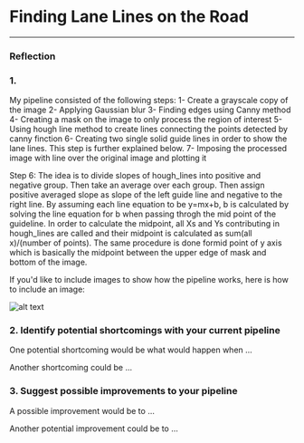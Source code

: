 # **Finding Lane Lines on the Road** 

[//]: # (Image References)

[image1]: ./examples/grayscale.jpg "Grayscale"

---

### Reflection

### 1. 

My pipeline consisted of the following steps:
    1- Create a grayscale copy of the image
    2- Applying Gaussian blur
    3- Finding edges using Canny method
    4- Creating a mask on the image to only process the region of interest
    5- Using hough line method to create lines connecting the points detected by canny finction
    6- Creating two single solid guide lines in order to show the lane lines. This step is further explained below.
    7- Imposing the processed image with line over the original image and plotting it

Step 6:
The idea is to divide slopes of hough_lines into positive and negative group. Then take an average over each group. Then assign positive averaged slope as slope of the left guide line and negative to the right line. By assuming each line equation to be y=mx+b, b is calculated by solving the line equation for b when passing throgh the mid point of the guideline. In order to calculate the midpoint, all Xs and Ys contributing in hough_lines are called and their midpoint is calculated as sum(all x)/(number of points). The same procedure is done formid point of y axis which is basically the midpoint between the upper edge of mask and bottom of the image.

If you'd like to include images to show how the pipeline works, here is how to include an image: 

![alt text][image1]


### 2. Identify potential shortcomings with your current pipeline


One potential shortcoming would be what would happen when ... 

Another shortcoming could be ...


### 3. Suggest possible improvements to your pipeline

A possible improvement would be to ...

Another potential improvement could be to ...
